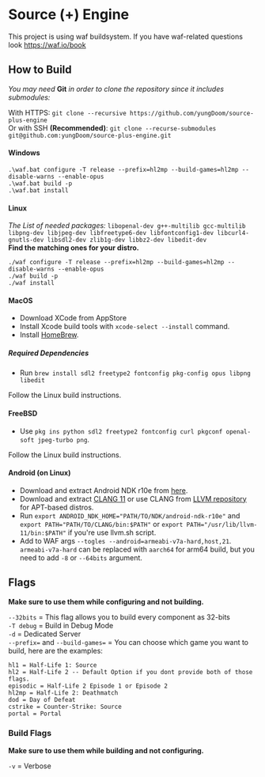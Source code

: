 # Source (+) Engine

This project is using waf buildsystem. If you have waf-related questions look https://waf.io/book

## How to Build

*You may need* **Git** *in order to clone the repository since it includes submodules:*

With HTTPS: ``git clone --recursive https://github.com/yungDoom/source-plus-engine``<br>
Or with SSH **(Recommended)**: ``git clone --recurse-submodules git@github.com:yungDoom/source-plus-engine.git``

#### Windows

```
.\waf.bat configure -T release --prefix=hl2mp --build-games=hl2mp --disable-warns --enable-opus
.\waf.bat build -p
.\waf.bat install
```

#### Linux

*The List of needed packages:*
``libopenal-dev g++-multilib gcc-multilib libpng-dev libjpeg-dev libfreetype6-dev libfontconfig1-dev libcurl4-gnutls-dev libsdl2-dev zlib1g-dev libbz2-dev libedit-dev``<br>
**Find the matching ones for your distro.**

```
./waf configure -T release --prefix=hl2mp --build-games=hl2mp --disable-warns --enable-opus
./waf build -p
./waf install
```

#### MacOS

- Download XCode from AppStore
- Install Xcode build tools with ``xcode-select --install`` command.
- Install [HomeBrew](https://brew.sh/).

##### Required Dependencies

- Run ``brew install sdl2 freetype2 fontconfig pkg-config opus libpng libedit``

Follow the Linux build instructions.

#### FreeBSD

- Use ``pkg ins python sdl2 freetype2 fontconfig curl pkgconf openal-soft jpeg-turbo png``.

Follow the Linux build instructions.

#### Android (on Linux)

- Download and extract Android NDK r10e from [here](https://github.com/android/ndk/wiki/Unsupported-Downloads).
- Download and extract [CLANG 11](https://github.com/llvm/llvm-project/releases/download/llvmorg-11.1.0/clang+llvm-11.1.0-x86_64-linux-gnu-ubuntu-16.04.tar.xz) or use CLANG from [LLVM repository](https://apt.llvm.org) for APT-based distros.
- Run `export ANDROID_NDK_HOME="PATH/TO/NDK/android-ndk-r10e"` and `export PATH="PATH/TO/CLANG/bin:$PATH"` or `export PATH="/usr/lib/llvm-11/bin:$PATH"` if you're use llvm.sh script.
- Add to WAF args `--togles --android=armeabi-v7a-hard,host,21`. `armeabi-v7a-hard` can be replaced with `aarch64` for arm64 build, but you need to add `-8` or `--64bits` argument.

## Flags

**Make sure to use them while configuring and not building.**

``--32bits`` = This flag allows you to build every component as 32-bits<br>
``-T debug`` = Build in Debug Mode<br>
``-d`` = Dedicated Server<br>
``--prefix=`` and ``--build-games=`` = You can choose which game you want to build, here are the examples:

```
hl1 = Half-Life 1: Source
hl2 = Half-Life 2 -- Default Option if you dont provide both of those flags.
episodic = Half-Life 2 Episode 1 or Episode 2
hl2mp = Half-Life 2: Deathmatch
dod = Day of Defeat
cstrike = Counter-Strike: Source
portal = Portal
```

### Build Flags


**Make sure to use them while building and not configuring.**

``-v`` = Verbose